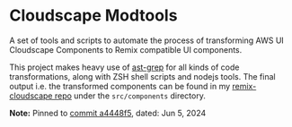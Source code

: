 # Cloudscape Modtools

A set of tools and scripts to automate the process of transforming AWS UI
Cloudscape Components to Remix compatible UI components.  

This project makes heavy use of [ast-grep](https://ast-grep.github.io/) for all
kinds of code transformations, along with ZSH shell scripts and nodejs tools.
The final output i.e. the transformed components can be found in my
[remix-cloudscape repo](https://github.com/v7e5/remix-cloudscape) under the
`src/components` directory.

**Note:** Pinned to 
[commit
a4448f5](https://github.com/cloudscape-design/components/tree/a4448f5cc2b25fdaee4e9d2d3c4d5bee40767345),
dated: Jun 5, 2024

